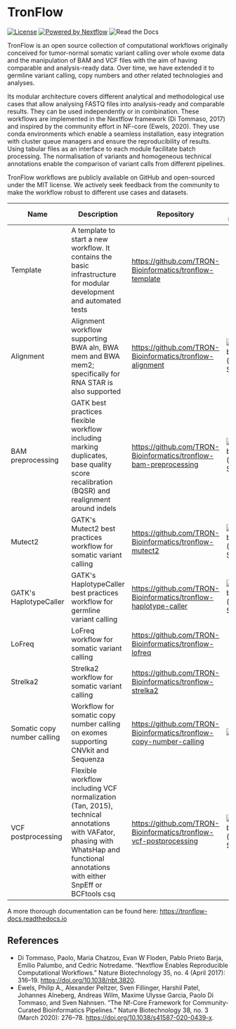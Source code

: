 # TronFlow

[![License](https://img.shields.io/badge/license-MIT-green)](https://opensource.org/licenses/MIT)
[![Powered by Nextflow](https://img.shields.io/badge/powered%20by-Nextflow-orange.svg?style=flat&colorA=E1523D&colorB=007D8A)](https://www.nextflow.io/)
![Read the Docs](https://img.shields.io/readthedocs/tronflow-docs)


TronFlow is an open source collection of computational workflows originally conceived for tumor-normal somatic 
variant calling over whole exome data and the manipulation of BAM and VCF files with the aim of having comparable and 
analysis-ready data.
Over time, we have extended it to germline variant calling, copy numbers and other related technologies and analyses.

Its modular architecture covers different analytical and methodological use cases that allow analysing FASTQ files 
into analysis-ready and comparable results. They can be used independently or in combination.
These workflows are implemented in the Nextflow framework (Di Tommaso, 2017) and inspired by the community effort in 
NF-core (Ewels, 2020).
They use conda environments which enable a seamless installation, easy integration with cluster queue managers and 
ensure the reproducibility of results. 
Using tabular files as an interface to each module facilitate batch processing. 
The normalisation of variants and homogeneous technical annotations enable the comparison of variant calls from 
different pipelines. 

TronFlow workflows are publicly available on GitHub and open-sourced under the MIT license.
We actively seek feedback from the community to make the workflow robust to different use cases and datasets.

| Name                        | Description                                                                                                                                                                        | Repository                                                          | Latest release                                                                                                                      | DOI                                                                                             |
|-----------------------------|------------------------------------------------------------------------------------------------------------------------------------------------------------------------------------|---------------------------------------------------------------------|-------------------------------------------------------------------------------------------------------------------------------------|-------------------------------------------------------------------------------------------------|
| Template                    | A template to start a new workflow. It contains the basic infrastructure for modular development and automated tests                                                               | https://github.com/TRON-Bioinformatics/tronflow-template            |                                                                                                                                     |                                                                                                 |
| Alignment                   | Alignment workflow supporting BWA aln, BWA mem and BWA mem2; specifically for RNA STAR is also supported                                                                           | https://github.com/TRON-Bioinformatics/tronflow-alignment           | ![GitHub tag (latest SemVer)](https://img.shields.io/github/v/release/tron-bioinformatics/tronflow-bwa?sort=semver)                 | [![DOI](https://zenodo.org/badge/327943420.svg)](https://zenodo.org/badge/latestdoi/327943420)  |
| BAM preprocessing           | GATK best practices flexible workflow including marking duplicates, base quality score recalibration (BQSR) and realignment around indels                                          | https://github.com/TRON-Bioinformatics/tronflow-bam-preprocessing   | ![GitHub tag (latest SemVer)](https://img.shields.io/github/v/release/tron-bioinformatics/tronflow-bam-preprocessing?sort=semver)   | [![DOI](https://zenodo.org/badge/358400957.svg)](https://zenodo.org/badge/latestdoi/358400957)  |
| Mutect2                     | GATK's Mutect2 best practices workflow for somatic variant calling                                                                                                                 | https://github.com/TRON-Bioinformatics/tronflow-mutect2             | ![GitHub tag (latest SemVer)](https://img.shields.io/github/v/release/tron-bioinformatics/tronflow-mutect2?sort=semver)             | [![DOI](https://zenodo.org/badge/355860788.svg)](https://zenodo.org/badge/latestdoi/355860788)  |
| GATK's HaplotypeCaller      | GATK's HaplotypeCaller best practices workflow for germline variant calling                                                                                                        | https://github.com/TRON-Bioinformatics/tronflow-haplotype-caller    | ![GitHub tag (latest SemVer)](https://img.shields.io/github/v/release/tron-bioinformatics/tronflow-haplotype-caller?sort=semver)    | [![DOI](https://zenodo.org/badge/437462852.svg)](https://zenodo.org/badge/latestdoi/437462852)  |
| LoFreq                      | LoFreq workflow for somatic variant calling                                                                                                                                        | https://github.com/TRON-Bioinformatics/tronflow-lofreq              |                                                                                                                                     |                                                                                                 |
| Strelka2                    | Strelka2 workflow for somatic variant calling                                                                                                                                      | https://github.com/TRON-Bioinformatics/tronflow-strelka2            |                                                                                                                                     |                                                                                                 |
| Somatic copy number calling | Workflow for somatic copy number calling on exomes supporting CNVkit and Sequenza                                                                                                  | https://github.com/TRON-Bioinformatics/tronflow-copy-number-calling | [![DOI](https://zenodo.org/badge/DOI/10.5281/zenodo.7248131.svg)](https://doi.org/10.5281/zenodo.7248131) |                                                                                                 |
| VCF postprocessing          | Flexible workflow including VCF normalization (Tan, 2015), technical annotations with VAFator, phasing with WhatsHap and functional annotations with either SnpEff or BCFtools csq | https://github.com/TRON-Bioinformatics/tronflow-vcf-postprocessing  | ![GitHub tag (latest SemVer)](https://img.shields.io/github/v/release/tron-bioinformatics/tronflow-vcf-postprocessing?sort=semver)  | [![DOI](https://zenodo.org/badge/372133189.svg)](https://zenodo.org/badge/latestdoi/372133189)  |


A more thorough documentation can be found here: https://tronflow-docs.readthedocs.io



## References

* Di Tommaso, Paolo, Maria Chatzou, Evan W Floden, Pablo Prieto Barja, Emilio Palumbo, and Cedric Notredame. “Nextflow Enables Reproducible Computational Workflows.” Nature Biotechnology 35, no. 4 (April 2017): 316–19. https://doi.org/10.1038/nbt.3820.
* Ewels, Philip A., Alexander Peltzer, Sven Fillinger, Harshil Patel, Johannes Alneberg, Andreas Wilm, Maxime Ulysse Garcia, Paolo Di Tommaso, and Sven Nahnsen. “The Nf-Core Framework for Community-Curated Bioinformatics Pipelines.” Nature Biotechnology 38, no. 3 (March 2020): 276–78. https://doi.org/10.1038/s41587-020-0439-x.
